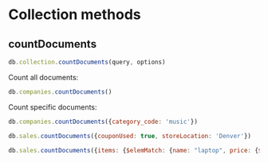 # Collection methods

## countDocuments

```javascript
db.collection.countDocuments(query, options)
```

Count all documents:

```javascript
db.companies.countDocuments()
```

Count specific documents:

```javascript
db.companies.countDocuments({category_code: 'music'})
```

```javascript
db.sales.countDocuments({couponUsed: true, storeLocation: 'Denver'})
```

```javascript
db.sales.countDocuments({items: {$elemMatch: {name: "laptop", price: {$lt: 600}}}})
```
